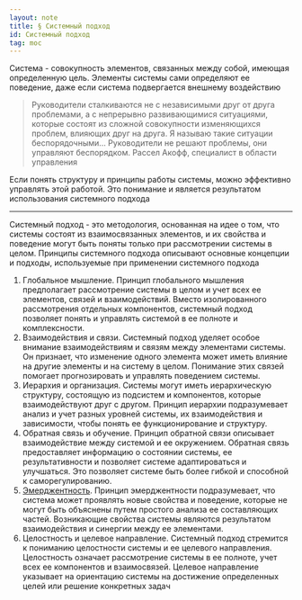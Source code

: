 ```yaml
---
layout: note
title: § Системный подход
id: Системный подход
tag: moc
---
```


Система - совокупность элементов, связанных между собой, имеющая определенную цель. Элементы системы сами определяют ее поведение, даже если система подвергается внешнему воздействию


> Руководители сталкиваются не с независимыми друг от друга проблемами, а с непрерывно развивающимися ситуациями, которые состоят из сложной совокупности изменяющихся проблем, влияющих друг на друга. Я называю такие ситуации беспорядочными… Руководители не решают проблемы, они управляют беспорядком.
   Рассел Акофф, специалист в области управления

Если понять структуру и принципы работы системы, можно эффективно управлять этой работой. Это понимание и является результатом использования системного подхода

---

Системный подход - это методология, основанная на идее о том, что системы состоят из взаимосвязанных элементов, и их свойства и поведение могут быть поняты только при рассмотрении системы в целом. Принципы системного подхода описывают основные концепции и подходы, используемые при применении системного подхода

1. Глобальное мышление. Принцип глобального мышления предполагает рассмотрение системы в целом и учет всех ее элементов, связей и взаимодействий. Вместо изолированного рассмотрения отдельных компонентов, системный подход позволяет понять и управлять системой в ее полноте и комплексности.
2. Взаимодействия и связи. Системный подход уделяет особое внимание взаимодействиям и связям между элементами системы. Он признает, что изменение одного элемента может иметь влияние на другие элементы и на систему в целом. Понимание этих связей помогает прогнозировать и управлять поведением системы.
3. Иерархия и организация. Системы могут иметь иерархическую структуру, состоящую из подсистем и компонентов, которые взаимодействуют друг с другом. Принцип иерархии подразумевает анализ и учет разных уровней системы, их взаимодействия и зависимости, чтобы понять ее функционирование и структуру.
4. Обратная связь и обучение. Принцип обратной связи описывает взаимодействие между системой и ее окружением. Обратная связь предоставляет информацию о состоянии системы, ее результативности и позволяет системе адаптироваться и улучшаться. Это позволяет системе быть более гибкой и способной к саморегулированию.
5. [Эмерджентность](Эмерджентность.md). Принцип эмерджентности подразумевает, что система может проявлять новые свойства и поведение, которые не могут быть объяснены путем простого анализа ее составляющих частей. Возникающие свойства системы являются результатом взаимодействия и синергии между ее элементами.
6. Целостность и целевое направление. Системный подход стремится к пониманию целостности системы и ее целевого направления. Целостность означает рассмотрение системы в ее полноте, учет всех ее компонентов и взаимосвязей. Целевое направление указывает на ориентацию системы на достижение определенных целей или решение конкретных задач